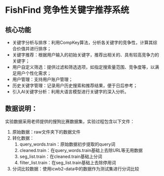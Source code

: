 # FishFind 竞争性关键字推荐系统

## 核心功能

- 关键字分析与排序：利用CompKey算法，分析各关键字的竞争性，计算其综合价值并进行排序；
- 关键字推荐：根据用户输入的初始关键字，推荐出相关的、具有较高竞争力的关键字；
- 用户自定义筛选：提供过滤和筛选选项，如指定搜索量范围、竞争度等，以满足用户个性化需求；
- 用户管理：支持用户账户管理；
- 历史关键字管理：记录用户历史搜索和推荐结果，便于日后参考；
- 引入AI关键字分析：利用大语言模型进行关键字的深入分析。

## 数据说明：
实验数据采用老师提供的搜狗比赛数据集，实验过程包含以下文件：
1. 原始数据：raw文件夹下的数据文件
2. 转化数据：
   1. query_words.train：原始数据初步提取的query词
   2. cleaned.train：在query_words.train基础上去除URL等无用数据
   3. seg_list.train：在cleaned.train基础上分词
   4. filter_list.train：在seg_list.train基础上去除停用词
3. 分词比较数据：使用icwb2-data中的数据作为测试集进行分词比较

